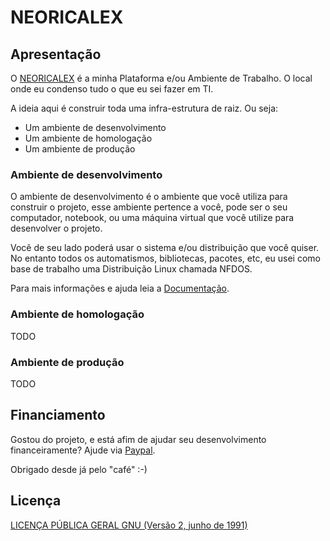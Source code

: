 # NEORICALEX

## Apresentação

O [NEORICALEX](https://neoricalex.com.br) é a minha Plataforma e/ou Ambiente de Trabalho. O local onde eu condenso tudo o que eu sei fazer em TI.

A ideia aqui é construir toda uma infra-estrutura de raiz. Ou seja:

* Um ambiente de desenvolvimento
* Um ambiente de homologação
* Um ambiente de produção

### Ambiente de desenvolvimento

O ambiente de desenvolvimento é o ambiente que você utiliza para construir o projeto, esse ambiente pertence a você, pode ser o seu computador, notebook, ou uma máquina virtual que você utilize para desenvolver o projeto.

Você de seu lado poderá usar o sistema e/ou distribuição que você quiser. No entanto todos os automatismos, bibliotecas, pacotes, etc, eu usei como base de trabalho uma Distribuição Linux chamada NFDOS.

Para mais informações e ajuda leia a [Documentação](https://github.com/neoricalex/neoricalex/tree/master/docs).

### Ambiente de homologação

TODO

### Ambiente de produção

TODO

## Financiamento

Gostou do projeto, e está afim de ajudar seu desenvolvimento financeiramente?
Ajude via [Paypal](https://www.paypal.me/AleexFL).

Obrigado desde já pelo "café" :-)

## Licença

[LICENÇA PÚBLICA GERAL GNU (Versão 2, junho de 1991)](./LICENSE)
